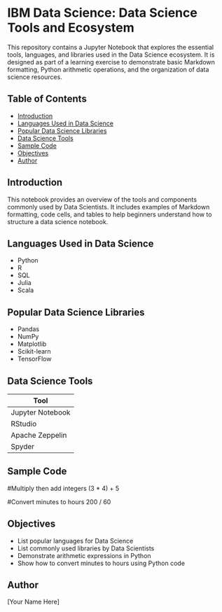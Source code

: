 # IBM Data Science: Data Science Tools and Ecosystem

This repository contains a Jupyter Notebook that explores the essential tools, languages, and libraries used in the Data Science ecosystem. It is designed as part of a learning exercise to demonstrate basic Markdown formatting, Python arithmetic operations, and the organization of data science resources.

## Table of Contents

- [Introduction](#introduction)
- [Languages Used in Data Science](#languages-used-in-data-science)
- [Popular Data Science Libraries](#popular-data-science-libraries)
- [Data Science Tools](#data-science-tools)
- [Sample Code](#sample-code)
- [Objectives](#objectives)
- [Author](#author)

## Introduction

This notebook provides an overview of the tools and components commonly used by Data Scientists. It includes examples of Markdown formatting, code cells, and tables to help beginners understand how to structure a data science notebook.

## Languages Used in Data Science

- Python
- R
- SQL
- Julia
- Scala

## Popular Data Science Libraries

- Pandas
- NumPy
- Matplotlib
- Scikit-learn
- TensorFlow

## Data Science Tools

| Tool              |
|-------------------|
| Jupyter Notebook  |
| RStudio           |
| Apache Zeppelin   |
| Spyder            |

## Sample Code

#Multiply then add integers
(3 * 4) + 5

#Convert minutes to hours
200 / 60


## Objectives

- List popular languages for Data Science
- List commonly used libraries by Data Scientists
- Demonstrate arithmetic expressions in Python
- Show how to convert minutes to hours using Python code

## Author

[Your Name Here]
